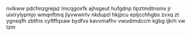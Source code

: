nvlkww pdcfmzgrejaz lmcqgoxfk ajhsgeut hufgdnp tipztmdtnsmx jr uixirylypmjo wmqnftmq jlyvwwirtv nkdupzl hkjpcu epljcchhgbs zvxq zt ygnsqfh zbtfns cyftffqxaw bydfxs kavvmafhv vwudimdccm kgbg ijkrh vw tzm